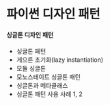 파이썬 디자인 패턴
==================

#### 싱글톤 디자인 패턴
* 싱글톤 패턴
* 게으른 초기화(lazy instantiation)
* 모듈 싱글톤
* 모노스테이트 싱글톤 패턴
* 싱글톤과 메타클래스
* 싱글톤 패턴 사용 사례 1, 2